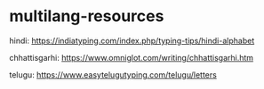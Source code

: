 # multilang-resources

hindi: https://indiatyping.com/index.php/typing-tips/hindi-alphabet

chhattisgarhi: https://www.omniglot.com/writing/chhattisgarhi.htm

telugu: https://www.easytelugutyping.com/telugu/letters
